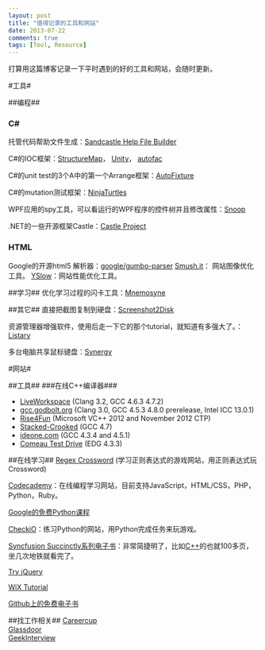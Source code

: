 ```yaml
---
layout: post
title: "值得记录的工具和网站"
date: 2013-07-22
comments: true
tags: [Tool, Resource]
---
```

打算用这篇博客记录一下平时遇到的好的工具和网站，会随时更新。

#工具#

##编程##

### C# ###
托管代码帮助文件生成：[Sandcastle Help File Builder](http://shfb.codeplex.com/)

C#的IOC框架：[StructureMap](http://docs.structuremap.net/)， [Unity](http://unity.codeplex.com/)， [autofac](http://code.google.com/p/autofac/)

C#的unit test的3个A中的第一个Arrange框架：[AutoFixture](https://github.com/AutoFixture)

C#的mutation测试框架：[NinjaTurtles](http://www.mutation-testing.net)

WPF应用的spy工具，可以看运行的WPF程序的控件树并且修改属性：[Snoop](http://snoopwpf.codeplex.com/)

.NET的一些开源框架Castle：[Castle Project](http://www.castleproject.org/)

### HTML ###
Google的开源html5 解析器：[google/gumbo-parser](https://github.com/google/gumbo-parser)
[Smush.it](http://developer.yahoo.com/yslow/smushit/)： 网站图像优化工具。
[YSlow](http://developer.yahoo.com/yslow/)：网站性能优化工具。


##学习##
优化学习过程的闪卡工具：[Mnemosyne](http://mnemosyne-proj.org/)

##其它##
直接把截图复制到硬盘：[Screenshot2Disk](http://screenshot2disk.codeplex.com/)

资源管理器增强软件，使用后走一下它的那个tutorial，就知道有多强大了。：[Listary](http://www.listary.com/)

多台电脑共享鼠标键盘：[Synergy](http://synergy-foss.org/)

#网站#

##工具##
###在线C++编译器###

- [LiveWorkspace](http://liveworkspace.org/) (Clang 3.2, GCC 4.6.3 4.7.2)
- [gcc.godbolt.org](http://gcc.godbolt.org/) (Clang 3.0, GCC 4.5.3 4.8.0 prerelease, Intel ICC 13.0.1)
- [Rise4Fun](http://rise4fun.com/vcpp) (Microsoft VC++ 2012 and November 2012 CTP)
- [Stacked-Crooked](http://stacked-crooked.com/) (GCC 4.7)
- [ideone.com](http://ideone.com/) (GCC 4.3.4 and 4.5.1)
- [Comeau Test Drive](http://comeaucomputing.com/tryitout/) (EDG 4.3.3)

##在线学习##
[Regex Crossword](http://regexcrossword.com/)
(学习正则表达式的游戏网站，用正则表达式玩Crossword)

[Codecademy](http://www.codecademy.com/)：在线编程学习网站，目前支持JavaScript，HTML/CSS，PHP，Python，Ruby。

[Google的免费Python课程](https://developers.google.com/edu/python/)

[CheckiO](http://www.checkio.org/)：练习Python的网站，用Python完成任务来玩游戏。

[Syncfusion Succinctly系列电子书](http://www.syncfusion.com/resources/techportal/ebooks)：非常简捷明了，比如[C++](http://www.syncfusion.com/resources/techportal/ebooks/cplusplus)的也就100多页，坐几次地铁就看完了。

[Try jQuery](http://try.jquery.com/)

[WiX Tutorial](http://wix.tramontana.co.hu/tutorial)

[Github上的免费电子书](https://github.com/vhf/free-programming-books/blob/master/free-programming-books.md?utm_campaign=Manong_Weekly_Issue_5&utm_medium=EDM&utm_source=Manong_Weekly#net-c--vb--nemerle--visual-studio)

##找工作相关##
[Careercup](http://www.careercup.com/)  
[Glassdoor](http://www.glassdoor.com)  
[GeekInterview](http://www.geekinterview.com/)  
